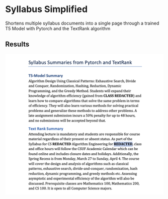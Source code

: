 # Syllabus Simplified
Shortens multiple syllabus documents into a single page through a trained T5 Model with Pytorch and the TextRank algorithm
## Results
![docIMG](https://github.com/randyydoo/Syllamizer/blob/main/results/DocImg.png)
